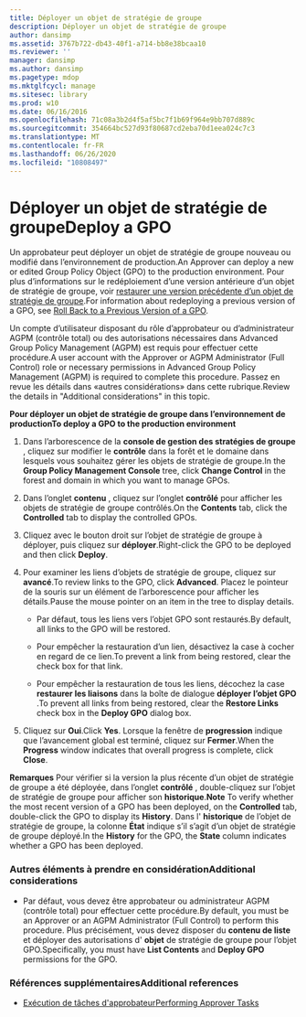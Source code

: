```yaml
---
title: Déployer un objet de stratégie de groupe
description: Déployer un objet de stratégie de groupe
author: dansimp
ms.assetid: 3767b722-db43-40f1-a714-bb8e38bcaa10
ms.reviewer: ''
manager: dansimp
ms.author: dansimp
ms.pagetype: mdop
ms.mktglfcycl: manage
ms.sitesec: library
ms.prod: w10
ms.date: 06/16/2016
ms.openlocfilehash: 71c08a3b2d4f5af5bc7f1b69f964e9bb707d889c
ms.sourcegitcommit: 354664bc527d93f80687cd2eba70d1eea024c7c3
ms.translationtype: MT
ms.contentlocale: fr-FR
ms.lasthandoff: 06/26/2020
ms.locfileid: "10808497"
---
```

# <span data-ttu-id="92135-103">Déployer un objet de stratégie de groupe</span><span class="sxs-lookup"><span data-stu-id="92135-103">Deploy a GPO</span></span>


<span data-ttu-id="92135-104">Un approbateur peut déployer un objet de stratégie de groupe nouveau ou modifié dans l’environnement de production.</span><span class="sxs-lookup"><span data-stu-id="92135-104">An Approver can deploy a new or edited Group Policy Object (GPO) to the production environment.</span></span> <span data-ttu-id="92135-105">Pour plus d’informations sur le redéploiement d’une version antérieure d’un objet de stratégie de groupe, voir [restaurer une version précédente d’un objet de stratégie de groupe](roll-back-to-a-previous-version-of-a-gpo-agpm30ops.md).</span><span class="sxs-lookup"><span data-stu-id="92135-105">For information about redeploying a previous version of a GPO, see [Roll Back to a Previous Version of a GPO](roll-back-to-a-previous-version-of-a-gpo-agpm30ops.md).</span></span>

<span data-ttu-id="92135-106">Un compte d’utilisateur disposant du rôle d’approbateur ou d’administrateur AGPM (contrôle total) ou des autorisations nécessaires dans Advanced Group Policy Management (AGPM) est requis pour effectuer cette procédure.</span><span class="sxs-lookup"><span data-stu-id="92135-106">A user account with the Approver or AGPM Administrator (Full Control) role or necessary permissions in Advanced Group Policy Management (AGPM) is required to complete this procedure.</span></span> <span data-ttu-id="92135-107">Passez en revue les détails dans «autres considérations» dans cette rubrique.</span><span class="sxs-lookup"><span data-stu-id="92135-107">Review the details in "Additional considerations" in this topic.</span></span>

**<span data-ttu-id="92135-108">Pour déployer un objet de stratégie de groupe dans l’environnement de production</span><span class="sxs-lookup"><span data-stu-id="92135-108">To deploy a GPO to the production environment</span></span>**

1.  <span data-ttu-id="92135-109">Dans l’arborescence de la **console de gestion des stratégies de groupe** , cliquez sur modifier le **contrôle** dans la forêt et le domaine dans lesquels vous souhaitez gérer les objets de stratégie de groupe.</span><span class="sxs-lookup"><span data-stu-id="92135-109">In the **Group Policy Management Console** tree, click **Change Control** in the forest and domain in which you want to manage GPOs.</span></span>

2.  <span data-ttu-id="92135-110">Dans l’onglet **contenu** , cliquez sur l’onglet **contrôlé** pour afficher les objets de stratégie de groupe contrôlés.</span><span class="sxs-lookup"><span data-stu-id="92135-110">On the **Contents** tab, click the **Controlled** tab to display the controlled GPOs.</span></span>

3.  <span data-ttu-id="92135-111">Cliquez avec le bouton droit sur l’objet de stratégie de groupe à déployer, puis cliquez sur **déployer**.</span><span class="sxs-lookup"><span data-stu-id="92135-111">Right-click the GPO to be deployed and then click **Deploy**.</span></span>

4.  <span data-ttu-id="92135-112">Pour examiner les liens d’objets de stratégie de groupe, cliquez sur **avancé**.</span><span class="sxs-lookup"><span data-stu-id="92135-112">To review links to the GPO, click **Advanced**.</span></span> <span data-ttu-id="92135-113">Placez le pointeur de la souris sur un élément de l’arborescence pour afficher les détails.</span><span class="sxs-lookup"><span data-stu-id="92135-113">Pause the mouse pointer on an item in the tree to display details.</span></span>

    -   <span data-ttu-id="92135-114">Par défaut, tous les liens vers l’objet GPO sont restaurés.</span><span class="sxs-lookup"><span data-stu-id="92135-114">By default, all links to the GPO will be restored.</span></span>

    -   <span data-ttu-id="92135-115">Pour empêcher la restauration d’un lien, désactivez la case à cocher en regard de ce lien.</span><span class="sxs-lookup"><span data-stu-id="92135-115">To prevent a link from being restored, clear the check box for that link.</span></span>

    -   <span data-ttu-id="92135-116">Pour empêcher la restauration de tous les liens, décochez la case **restaurer les liaisons** dans la boîte de dialogue **déployer l’objet GPO** .</span><span class="sxs-lookup"><span data-stu-id="92135-116">To prevent all links from being restored, clear the **Restore Links** check box in the **Deploy GPO** dialog box.</span></span>

5.  <span data-ttu-id="92135-117">Cliquez sur **Oui**.</span><span class="sxs-lookup"><span data-stu-id="92135-117">Click **Yes**.</span></span> <span data-ttu-id="92135-118">Lorsque la fenêtre de **progression** indique que l’avancement global est terminé, cliquez sur **Fermer**.</span><span class="sxs-lookup"><span data-stu-id="92135-118">When the **Progress** window indicates that overall progress is complete, click **Close**.</span></span>

<span data-ttu-id="92135-119">**Remarques**  Pour vérifier si la version la plus récente d’un objet de stratégie de groupe a été déployée, dans l’onglet **contrôlé** , double-cliquez sur l’objet de stratégie de groupe pour afficher son **historique**.</span><span class="sxs-lookup"><span data-stu-id="92135-119">**Note** To verify whether the most recent version of a GPO has been deployed, on the **Controlled** tab, double-click the GPO to display its **History**.</span></span> <span data-ttu-id="92135-120">Dans l' **historique** de l’objet de stratégie de groupe, la colonne **État** indique s’il s’agit d’un objet de stratégie de groupe déployé.</span><span class="sxs-lookup"><span data-stu-id="92135-120">In the **History** for the GPO, the **State** column indicates whether a GPO has been deployed.</span></span>

 

### <span data-ttu-id="92135-121">Autres éléments à prendre en considération</span><span class="sxs-lookup"><span data-stu-id="92135-121">Additional considerations</span></span>

-   <span data-ttu-id="92135-122">Par défaut, vous devez être approbateur ou administrateur AGPM (contrôle total) pour effectuer cette procédure.</span><span class="sxs-lookup"><span data-stu-id="92135-122">By default, you must be an Approver or an AGPM Administrator (Full Control) to perform this procedure.</span></span> <span data-ttu-id="92135-123">Plus précisément, vous devez disposer du **contenu de liste** et déployer des autorisations d' **objet** de stratégie de groupe pour l’objet GPO.</span><span class="sxs-lookup"><span data-stu-id="92135-123">Specifically, you must have **List Contents** and **Deploy GPO** permissions for the GPO.</span></span>

### <span data-ttu-id="92135-124">Références supplémentaires</span><span class="sxs-lookup"><span data-stu-id="92135-124">Additional references</span></span>

-   [<span data-ttu-id="92135-125">Exécution de tâches d'approbateur</span><span class="sxs-lookup"><span data-stu-id="92135-125">Performing Approver Tasks</span></span>](performing-approver-tasks-agpm30ops.md)

 

 





